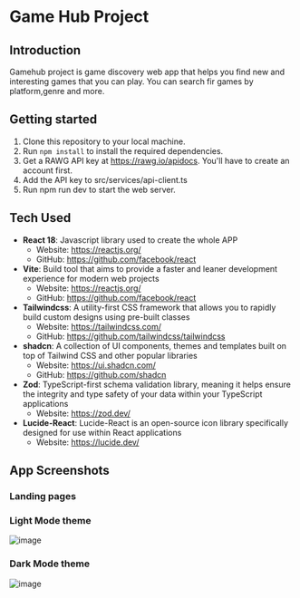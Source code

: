 # Game Hub Project

## Introduction

Gamehub project is game discovery web app that helps you find new and interesting games that you can play. You can search fir games by platform,genre and more.

## Getting started

1. Clone this repository to your local machine.
2. Run `npm install` to install the required dependencies.
3. Get a RAWG API key at <https://rawg.io/apidocs>. You'll have to create an account first.
4. Add the API key to src/services/api-client.ts
5. Run npm run dev to start the web server.

## Tech Used

-   **React 18**: Javascript library used to create the whole APP
    -   Website: <https://reactjs.org/>
    -   GitHub: <https://github.com/facebook/react>
-   **Vite**: Build tool that aims to provide a faster and leaner development experience for modern web projects
    -   Website: <https://reactjs.org/>
    -   GitHub: <https://github.com/facebook/react>
-   **Tailwindcss**: A utility-first CSS framework that allows you to rapidly build custom designs using pre-built classes
    -   Website: <https://tailwindcss.com/>
    -   GitHub: <https://github.com/tailwindcss/tailwindcss>
-   **shadcn**: A collection of UI components, themes and templates built on top of Tailwind CSS and other popular libraries
    -   Website: <https://ui.shadcn.com/>
    -   GitHub: <https://github.com/shadcn>
-   **Zod**: TypeScript-first schema validation library, meaning it helps ensure the integrity and type safety of your data within your TypeScript applications
    -   Website: <https://zod.dev/>
-   **Lucide-React**: Lucide-React is an open-source icon library specifically designed for use within React applications
    -   Website: <https://lucide.dev/>

## App Screenshots

### Landing pages

### Light Mode theme

![image](https://drive.google.com/uc?export=view&id=14hS2V53j3WF61LpqVciJEs1HjFADJtO_)

### Dark Mode theme

![image](https://drive.google.com/file/d/14jjjIa7uR-Tk78MYBwD2jzkYHU2cekjc/view?usp=sharing)
